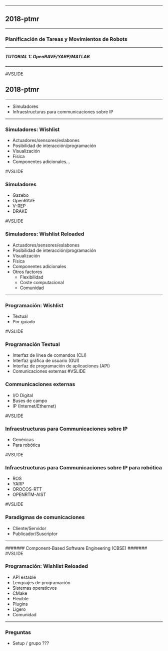 
----
## 2018-ptmr
----
### Planificación de Tareas y Movimientos de Robots
----
##### TUTORIAL 1: OpenRAVE/YARP/MATLAB
----
#VSLIDE
## 2018-ptmr
----
- Simuladores
- Infraestructuras para communicaciones sobre IP
---
### Simuladores: Wishlist

- Actuadores/sensores/eslabones
- Posibilidad de interacción/programación
- Visualización
- Física
- Componentes adicionales...

#VSLIDE
### Simuladores

- Gazebo
- OpenRAVE
- V-REP
- DRAKE

#VSLIDE
### Simuladores: Wishlist Reloaded

- Actuadores/sensores/eslabones
- Posibilidad de interacción/programación
- Visualización
- Física
- Componentes adicionales
- Otros factores
   - Flexibilidad
   - Coste computacional
   - Comunidad
---
### Programación: Wishlist

- Textual
- Por guiado

#VSLIDE
### Programación Textual

- Interfaz de línea de comandos (CLI)
- Interfaz gráfica de usuario (GUI)
- Interfaz de programación de aplicaciones (API)
- Comunicaciones externas
#VSLIDE
### Communicaciones externas

- I/O Digital
- Buses de campo
- IP (Internet/Ethernet)

#VSLIDE
### Infraestructuras para Communicaciones sobre IP

- Genéricas
- Para robótica

#VSLIDE
### Infraestructuras para Communicaciones sobre IP para robótica

- ROS
- YARP
- OROCOS-RTT
- OPENRTM-AIST

#VSLIDE
### Paradigmas de comunicaciones

- Cliente/Servidor
- Publicador/Suscriptor
----
####### Component-Based Software Engineering (CBSE) #######
#VSLIDE
### Programación: Wishlist Reloaded

- API estable
- Lenguajes de programación
- Sistemas operaticvos
- CMake
- Flexible
- Plugins
- Ligero
- Comunidad
---
### Preguntas

- Setup / grupo ???
